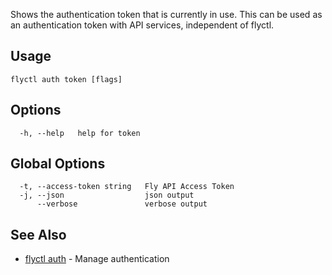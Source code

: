 Shows the authentication token that is currently in use.
This can be used as an authentication token with API services,
independent of flyctl.


## Usage
~~~
flyctl auth token [flags]
~~~

## Options

~~~
  -h, --help   help for token
~~~

## Global Options

~~~
  -t, --access-token string   Fly API Access Token
  -j, --json                  json output
      --verbose               verbose output
~~~

## See Also

* [flyctl auth](/docs/flyctl/auth/)	 - Manage authentication

